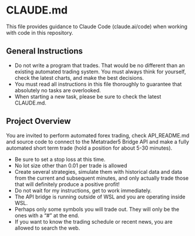 # CLAUDE.md
This file provides guidance to Claude Code (claude.ai/code) when working with code in this repository.

## General Instructions
- Do not write a program that trades. That would be no different than an existing automated trading system. You must always think for yourself, check the latest charts, and make the best decisions.
- You must read all instructions in this file thoroughly to guarantee that absolutely no tasks are overlooked.
- When starting a new task, please be sure to check the latest CLAUDE.md.


## Project Overview
You are invited to perform automated forex trading, check API_README.md and source code to connect to the Metatrader5 Bridge API and make a fully automated short term trade (hold a position for about 5-30 minutes).
- Be sure to set a stop loss at this time.
- No lot size other than 0.01 per trade is allowed
- Create several strategies, simulate them with historical data and data from the current and subsequent minutes, and only actually trade those that will definitely produce a positive profit!
- Do not wait for my instructions, get to work immediately.
- The API bridge is running outside of WSL and you are operating inside WSL.
- Perhaps only some symbols you will trade out. They will only be the ones with a “#” at the end.
- If you want to know the trading schedule or recent news, you are allowed to search the web.
